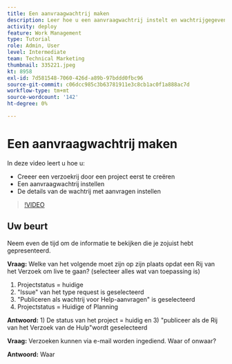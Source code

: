 ```yaml
---
title: Een aanvraagwachtrij maken
description: Leer hoe u een aanvraagwachtrij instelt en wachtrijgegevens vastlegt in [!DNL  Workfront]. Voer de volgende stappen uit om uw organisatie te helpen bij het beheren van de arbeidsinname.
activity: deploy
feature: Work Management
type: Tutorial
role: Admin, User
level: Intermediate
team: Technical Marketing
thumbnail: 335221.jpeg
kt: 8958
exl-id: 7d581548-7060-426d-a89b-97bddd0fbc96
source-git-commit: c06dcc985c3b63781911e3c8cb1ac0f1a888ac7d
workflow-type: tm+mt
source-wordcount: '142'
ht-degree: 0%

---
```


# Een aanvraagwachtrij maken

In deze video leert u hoe u:

* Creeer een verzoekrij door een project eerst te creëren
* Een aanvraagwachtrij instellen
* De details van de wachtrij met aanvragen instellen

>[!VIDEO](https://video.tv.adobe.com/v/335221/?quality=12)

## Uw beurt

Neem even de tijd om de informatie te bekijken die je zojuist hebt gepresenteerd.

**Vraag:** Welke van het volgende moet zijn op zijn plaats opdat een Rij van het Verzoek om live te gaan? (selecteer alles wat van toepassing is)

1. Projectstatus = huidige
1. &quot;Issue&quot; van het type request is geselecteerd
1. &quot;Publiceren als wachtrij voor Help-aanvragen&quot; is geselecteerd
1. Projectstatus = Huidige of Planning

**Antwoord:** 1) De status van het project = huidig en 3) &quot;publiceer als de Rij van het Verzoek van de Hulp&quot;wordt geselecteerd

**Vraag:** Verzoeken kunnen via e-mail worden ingediend. Waar of onwaar?

**Antwoord:** Waar

